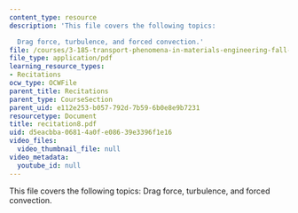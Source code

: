 ```yaml
---
content_type: resource
description: 'This file covers the following topics:

  Drag force, turbulence, and forced convection.'
file: /courses/3-185-transport-phenomena-in-materials-engineering-fall-2003/d5eacbba06814a0fe08639e3396f1e16_recitation8.pdf
file_type: application/pdf
learning_resource_types:
- Recitations
ocw_type: OCWFile
parent_title: Recitations
parent_type: CourseSection
parent_uid: e112e253-b057-792d-7b59-6b0e8e9b7231
resourcetype: Document
title: recitation8.pdf
uid: d5eacbba-0681-4a0f-e086-39e3396f1e16
video_files:
  video_thumbnail_file: null
video_metadata:
  youtube_id: null
---
```

This file covers the following topics:
Drag force, turbulence, and forced convection.


